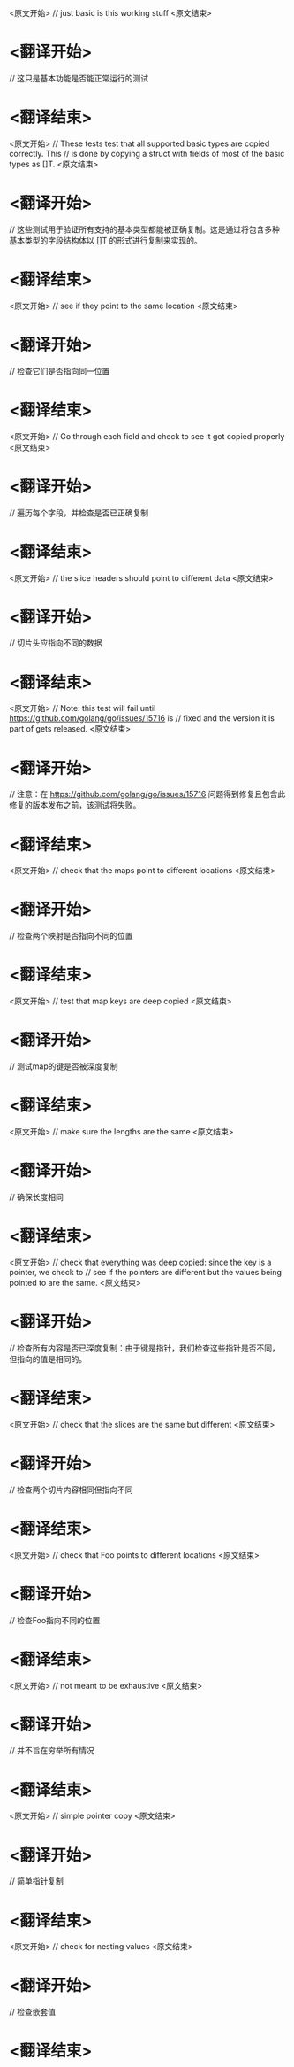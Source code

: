 
<原文开始>
// just basic is this working stuff
<原文结束>

# <翻译开始>
// 这只是基本功能是否能正常运行的测试
# <翻译结束>


<原文开始>
// These tests test that all supported basic types are copied correctly.  This
// is done by copying a struct with fields of most of the basic types as []T.
<原文结束>

# <翻译开始>
// 这些测试用于验证所有支持的基本类型都能被正确复制。这是通过将包含多种基本类型的字段结构体以 []T 的形式进行复制来实现的。
# <翻译结束>


<原文开始>
// see if they point to the same location
<原文结束>

# <翻译开始>
// 检查它们是否指向同一位置
# <翻译结束>


<原文开始>
// Go through each field and check to see it got copied properly
<原文结束>

# <翻译开始>
// 遍历每个字段，并检查是否已正确复制
# <翻译结束>







<原文开始>
// the slice headers should point to different data
<原文结束>

# <翻译开始>
// 切片头应指向不同的数据
# <翻译结束>


<原文开始>
// Note: this test will fail until https://github.com/golang/go/issues/15716 is
// fixed and the version it is part of gets released.
<原文结束>

# <翻译开始>
// 注意：在 https://github.com/golang/go/issues/15716 问题得到修复且包含此修复的版本发布之前，该测试将失败。
# <翻译结束>







<原文开始>
// check that the maps point to different locations
<原文结束>

# <翻译开始>
// 检查两个映射是否指向不同的位置
# <翻译结束>


<原文开始>
// test that map keys are deep copied
<原文结束>

# <翻译开始>
// 测试map的键是否被深度复制
# <翻译结束>


<原文开始>
// make sure the lengths are the same
<原文结束>

# <翻译开始>
// 确保长度相同
# <翻译结束>


<原文开始>
	// check that everything was deep copied: since the key is a pointer, we check to
	// see if the pointers are different but the values being pointed to are the same.
<原文结束>

# <翻译开始>
// 检查所有内容是否已深度复制：由于键是指针，我们检查这些指针是否不同，但指向的值是相同的。
# <翻译结束>


<原文开始>
// check that the slices are the same but different
<原文结束>

# <翻译开始>
// 检查两个切片内容相同但指向不同
# <翻译结束>


<原文开始>
// check that Foo points to different locations
<原文结束>

# <翻译开始>
// 检查Foo指向不同的位置
# <翻译结束>







<原文开始>
// not meant to be exhaustive
<原文结束>

# <翻译开始>
// 并不旨在穷举所有情况
# <翻译结束>


<原文开始>
// simple pointer copy
<原文结束>

# <翻译开始>
// 简单指针复制
# <翻译结束>


<原文开始>
// check for nesting values
<原文结束>

# <翻译开始>
// 检查嵌套值
# <翻译结束>


